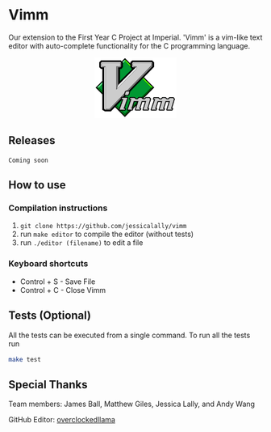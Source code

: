 # Vimm

Our extension to the First Year C Project at Imperial. 'Vimm' is a vim-like text editor with auto-complete functionality for the C programming language.

<p align="center">
<img src="assets/vimm.png" alt="Vimm" width="162px" height="120px">
</p>

## Releases
    Coming soon

## How to use
### Compilation instructions
1. `git clone https://github.com/jessicalally/vimm`
1.  run `make editor` to compile the editor (without tests)
1.  run `./editor (filename)` to edit a file
### Keyboard shortcuts
 - Control + S - Save File
 - Control + C - Close Vimm

## Tests (Optional)
All the tests can be executed from a single command. To run all the tests run 
```sh
make test
```
## Special Thanks
Team members: James Ball, Matthew Giles, Jessica Lally, and Andy Wang

GitHub Editor: [overclockedllama](https://github.com/overclockedllama)
